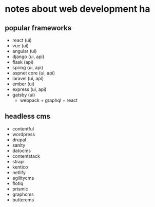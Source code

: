 # notes about web development ha

## popular frameworks

- react (ui)
- vue (ui)
- angular (ui)
- django (ui, api)
- flask (api)
- spring (ui, api)
- aspnet core (ui, api)
- laravel (ui, api)
- ember (ui)
- express (ui, api)
- gatsby (ui)
  - webpack + graphql + react
  


## headless cms

- contentful
- wordpress
- drupal
- sanity
- datocms
- contentstack
- strapi
- kentico
- netlify
- agilitycms
- flotiq
- prismic
- graphcms
- buttercms
